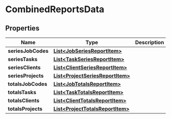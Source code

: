 

# CombinedReportsData

## Properties

Name | Type | Description | Notes
------------ | ------------- | ------------- | -------------
**seriesJobCodes** | [**List&lt;JobSeriesReportItem&gt;**](JobSeriesReportItem.md) |  |  [optional]
**seriesTasks** | [**List&lt;TaskSeriesReportItem&gt;**](TaskSeriesReportItem.md) |  |  [optional]
**seriesClients** | [**List&lt;ClientSeriesReportItem&gt;**](ClientSeriesReportItem.md) |  |  [optional]
**seriesProjects** | [**List&lt;ProjectSeriesReportItem&gt;**](ProjectSeriesReportItem.md) |  |  [optional]
**totalsJobCodes** | [**List&lt;JobTotalsReportItem&gt;**](JobTotalsReportItem.md) |  |  [optional]
**totalsTasks** | [**List&lt;TaskTotalsReportItem&gt;**](TaskTotalsReportItem.md) |  |  [optional]
**totalsClients** | [**List&lt;ClientTotalsReportItem&gt;**](ClientTotalsReportItem.md) |  |  [optional]
**totalsProjects** | [**List&lt;ProjectTotalsReportItem&gt;**](ProjectTotalsReportItem.md) |  |  [optional]





